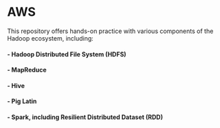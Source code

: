 # AWS
This repository offers hands-on practice with various components of the Hadoop ecosystem, including:

#### - Hadoop Distributed File System (HDFS)
#### - MapReduce
#### - Hive
#### - Pig Latin
#### - Spark, including Resilient Distributed Dataset (RDD)






